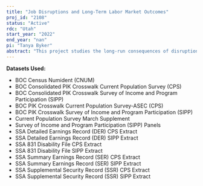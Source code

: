 ```yaml
---
title: "Job Disruptions and Long-Term Labor Market Outcomes"
proj_id: "2108"
status: "Active"
rdc: "Utah"
start_year: "2022"
end_year: "nan"
pi: "Tanya Byker"
abstract: "This project studies the long-run consequences of disruptions in labor-market activity. Despite widespread interest in how workers respond to job disruptions such as shifts in labor demand and shocks to worker health, research has been limited by the challenge of linking workers' long-run outcomes to their exposure to these shocks. We request access to the restricted-use versions of the Survey of Income and Program Participation (SIPP) and the Basic Monthly panels and March Annual Social and Economic Supplement to the Current Population Survey (CPS), linkable via PIK to the Supplemental Security Record (SSR), the 831-files, and extracts from the Master Earnings File and NUMIDENT from the Social Security Administration. This linkage will allow researchers to connect exposure to locally determined job disruptions to long-run outcomes of interest such as employment, earnings, and reliance on social insurance programs."
---
```


**Datasets Used:**

  - BOC Census Numident (CNUM) 
  - BOC Consolidated PIK Crosswalk Current Population Survey (CPS) 
  - BOC Consolidated PIK Crosswalk Survey of Income and Program Participation (SIPP) 
  - BOC PIK Crosswalk Current Population Survey-ASEC (CPS) 
  - BOC PIK Crosswalk Survey of Income and Program Participation (SIPP) 
  - Current Population Survey March Supplement 
  - Survey of Income and Program Participation (SIPP) Panels 
  - SSA Detailed Earnings Record (DER) CPS Extract 
  - SSA Detailed Earnings Record (DER) SIPP Extract 
  - SSA 831 Disability File CPS Extract 
  - SSA 831 Disability File SIPP Extract 
  - SSA Summary Earnings Record (SER) CPS Extract 
  - SSA Summary Earnings Record (SER) SIPP Extract 
  - SSA Supplemental Security Record (SSR) CPS Extract 
  - SSA Supplemental Security Record (SSR) SIPP Extract 

